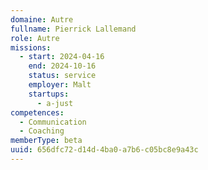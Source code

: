 ```yaml
---
domaine: Autre
fullname: Pierrick Lallemand
role: Autre
missions:
  - start: 2024-04-16
    end: 2024-10-16
    status: service
    employer: Malt
    startups:
      - a-just
competences:
  - Communication
  - Coaching
memberType: beta
uuid: 656dfc72-d14d-4ba0-a7b6-c05bc8e9a43c
---
```

